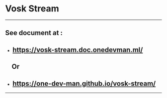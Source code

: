 # Vosk Stream

---

## See document at :
- ## https://vosk-stream.doc.onedevman.ml/
## &emsp;Or
- ## https://one-dev-man.github.io/vosk-stream/

---